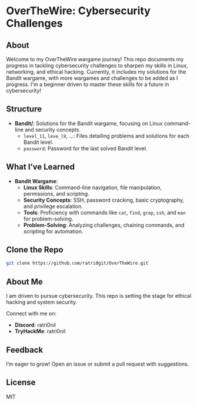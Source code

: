 # OverTheWire: Cybersecurity Challenges

## About
Welcome to my OverTheWire wargame journey! This repo documents my progress in tackling cybersecurity challenges to sharpen my skills in Linux, networking, and ethical hacking. Currently, it includes my solutions for the Bandit wargame, with more wargames and challenges to be added as I progress. I'm a beginner driven to master these skills for a future in cybersecurity!

## Structure
- **Bandit/**: Solutions for the Bandit wargame, focusing on Linux command-line and security concepts.
  - `level_11`, `leve_l9`, ...: Files detailing problems and solutions for each Bandit level.
  - `password`: Password for the last solved Bandit level.

## What I’ve Learned
- **Bandit Wargame**:
  - **Linux Skills**: Command-line navigation, file manipulation, permissions, and scripting.
  - **Security Concepts**: SSH, password cracking, basic cryptography, and privilege escalation.
  - **Tools**: Proficiency with commands like `cat`, `find`, `grep`, `ssh`, and `man` for problem-solving.
  - **Problem-Solving**: Analyzing challenges, chaining commands, and scripting for automation.

## Clone the Repo
```bash
git clone https://github.com/ratri0git/OverTheWire.git
```

## About Me
I am driven to pursue cybersecurity. This repo is setting the stage for ethical hacking and system security.

Connect with me on:
- **Discord**: ratri0nil
- **TryHackMe**: ratri0nil

## Feedback
I’m eager to grow! Open an issue or submit a pull request with suggestions.

## License
MIT
